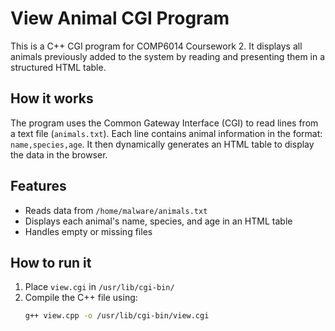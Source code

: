 # View Animal CGI Program

This is a C++ CGI program for COMP6014 Coursework 2. It displays all animals previously added to the system by reading and presenting them in a structured HTML table.

## How it works

The program uses the Common Gateway Interface (CGI) to read lines from a text file (`animals.txt`). Each line contains animal information in the format: `name,species,age`. It then dynamically generates an HTML table to display the data in the browser.

## Features

- Reads data from `/home/malware/animals.txt`
- Displays each animal's name, species, and age in an HTML table
- Handles empty or missing files 

## How to run it

1. Place `view.cgi` in `/usr/lib/cgi-bin/`
2. Compile the C++ file using:
   ```bash
   g++ view.cpp -o /usr/lib/cgi-bin/view.cgi
